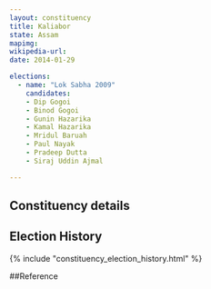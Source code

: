 ```yaml
---
layout: constituency
title: Kaliabor
state: Assam
mapimg: 
wikipedia-url: 
date: 2014-01-29

elections: 
  - name: "Lok Sabha 2009"
    candidates: 
    - Dip Gogoi 
    - Binod Gogoi 
    - Gunin Hazarika 
    - Kamal Hazarika 
    - Mridul Baruah 
    - Paul Nayak 
    - Pradeep Dutta 
    - Siraj Uddin Ajmal 

---
```

## Constituency details


## Election History
{% include "constituency_election_history.html" %}

##Reference
